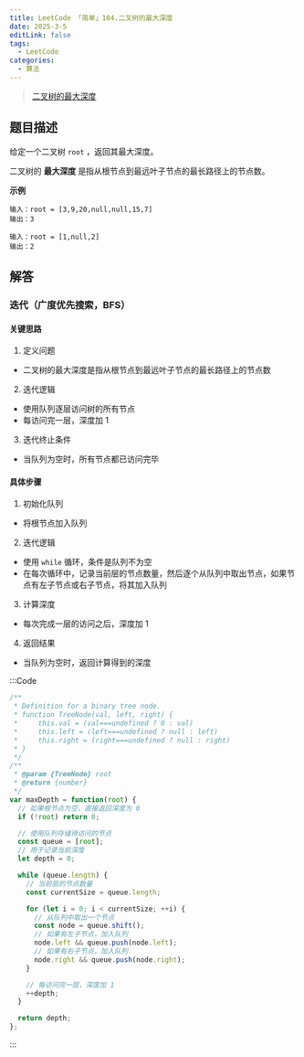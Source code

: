 ```yaml
---
title: LeetCode 「简单」104.二叉树的最大深度
date: 2025-3-5
editLink: false
tags:
  - LeetCode
categories:
  - 算法
---
```


> [二叉树的最大深度](https://leetcode.cn/problems/maximum-depth-of-binary-tree/description/)

## 题目描述

给定一个二叉树 `root` ，返回其最大深度。

二叉树的 **最大深度** 是指从根节点到最远叶子节点的最长路径上的节点数。

**示例**

```
输入：root = [3,9,20,null,null,15,7]
输出：3

输入：root = [1,null,2]
输出：2
```

## 解答

### 迭代（广度优先搜索，BFS）

#### 关键思路

1. 定义问题
  - 二叉树的最大深度是指从根节点到最远叶子节点的最长路径上的节点数
2. 迭代逻辑
  - 使用队列逐层访问树的所有节点
  - 每访问完一层，深度加 1
3. 迭代终止条件
  - 当队列为空时，所有节点都已访问完毕

#### 具体步骤

1. 初始化队列
  - 将根节点加入队列
2. 迭代逻辑
  - 使用 `while` 循环，条件是队列不为空
  - 在每次循环中，记录当前层的节点数量，然后逐个从队列中取出节点，如果节点有左子节点或右子节点，将其加入队列
3. 计算深度
  - 每次完成一层的访问之后，深度加 1
4. 返回结果
  - 当队列为空时，返回计算得到的深度

:::Code
```js
/**
 * Definition for a binary tree node.
 * function TreeNode(val, left, right) {
 *     this.val = (val===undefined ? 0 : val)
 *     this.left = (left===undefined ? null : left)
 *     this.right = (right===undefined ? null : right)
 * }
 */
/**
 * @param {TreeNode} root
 * @return {number}
 */
var maxDepth = function(root) {
  // 如果根节点为空，直接返回深度为 0
  if (!root) return 0;

  // 使用队列存储待访问的节点
  const queue = [root];
  // 用于记录当前深度
  let depth = 0;

  while (queue.length) {
    // 当前层的节点数量
    const currentSize = queue.length;

    for (let i = 0; i < currentSize; ++i) {
      // 从队列中取出一个节点
      const node = queue.shift();
      // 如果有左子节点，加入队列
      node.left && queue.push(node.left);
      // 如果有右子节点，加入队列
      node.right && queue.push(node.right);
    }

    // 每访问完一层，深度加 1
    ++depth;
  }

  return depth;
};
```
:::
